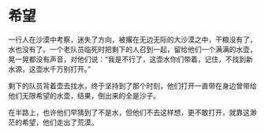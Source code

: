 # 希望

一行人在沙漠中考察，迷失了方向，被撂在无边无际的大沙漠之中，干粮没有了，水也没有了。一个老队员临死时把剩下的人召到一起，留给他们一个满满的水壶，晃一晃都没有声音，对他们说：“我是不行了，这壶水你们带着，记住，不找到新水源，这壶水千万别打开。” 

剩下的队员背着壶去找水，终于坚持到了那个时刻，他们打开一直带在身边曾带给他们无限希望的水壶，结果，倒出来的全是沙子。 

在半路上，也许他们早猜到了不是水，但他们不去这样想，更不敢打开，就靠这渺茫的希望，他们走出了荒漠。
 